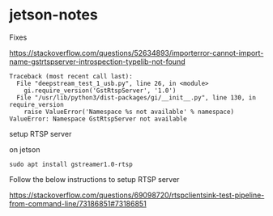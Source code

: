 # jetson-notes


Fixes

https://stackoverflow.com/questions/52634893/importerror-cannot-import-name-gstrtspserver-introspection-typelib-not-found

```
Traceback (most recent call last):
  File "deepstream_test_1_usb.py", line 26, in <module>
    gi.require_version('GstRtspServer', '1.0')
  File "/usr/lib/python3/dist-packages/gi/__init__.py", line 130, in require_version
    raise ValueError('Namespace %s not available' % namespace)
ValueError: Namespace GstRtspServer not available

```

setup RTSP server

on jetson

```
sudo apt install gstreamer1.0-rtsp
```

Follow the below instructions to setup RTSP server

https://stackoverflow.com/questions/69098720/rtspclientsink-test-pipeline-from-command-line/73186851#73186851
